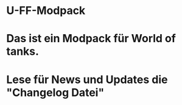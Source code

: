 # U-FF-Modpack

# Das ist ein Modpack für World of tanks.

# Lese für News und Updates die "Changelog Datei"


